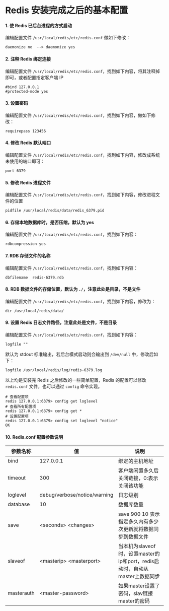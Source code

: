 # Redis 安装完成之后的基本配置

#### 1. 使 Redis 已后台进程的方式启动

编辑配置文件 `/usr/local/redis/etc/redis.conf` 做如下修改：

```shell
daemonize no  --> daemonize yes
```

#### 2. 注释 Redis 绑定连接

编辑配置文件 `/usr/local/redis/etc/redis.conf`，找到如下内容，将其注释掉即可，或者配置指定客户端 IP 

```shell
#bind 127.0.0.1
#protected-mode yes
```

#### 3. 设置密码

编辑配置文件 `/usr/local/redis/etc/redis.conf`，找到如下内容，做如下修改：

```shell
requirepass 123456
```

#### 4. 修改 Redis 默认端口

编辑配置文件 `/usr/local/redis/etc/redis.conf`，找到如下内容，修改成系统未使用的端口即可：

```shell
port 6379
```

#### 5. 修改 Redis 进程文件

编辑配置文件 `/usr/local/redis/etc/redis.conf`，找到如下内容，修改进程文件的位置

```shell
pidfile /usr/local/redis/data/redis_6379.pid
```

#### 6. 存储本地数据库时，是否压缩，默认为 yes

编辑配置文件 `/usr/local/redis/etc/redis.conf`，找到如下内容：

```shell
rdbcompression yes
```

#### 7. RDB 存储文件的名称 

编辑配置文件 `/usr/local/redis/etc/redis.conf`，找到如下内容：

```shell
dbfilename  redis-6379.rdb
```

#### 8. RDB 数据文件的存储位置，默认为 `./`，注意此处是目录，不是文件

编辑配置文件 `/usr/local/redis/etc/redis.conf`，找到如下内容，修改为：

```shell
dir /usr/local/redis/data/
```

#### 9. 设置 Redis 日志文件路径，注意此处是文件，不是目录

编辑配置文件 `/usr/local/redis/etc/redis.conf`，找到如下内容：

```shell
logfile ""
```

默认为 stdout 标准输出，若后台模式启动则会输出到 `/dev/null` 中，修改后如下：

```shell
logfile /usr/local/redis/log/redis-6379.log
```

以上均是安装完 Redis 之后修改的一些简单配置，Redis 的配置可以修改 `redis.conf` 文件，也可以通过 `config` 命令实现。

```shell
# 查看配置项
redis 127.0.0.1:6379> config get loglevel
# 查看所有配置项
redis 127.0.0.1:6379> config get *
# 设置配置项
redis 127.0.0.1:6379> config set loglevel "notice"
OK
```

#### 10. Redis.conf 配置参数说明

参数名称         |  值                         |     说明
-----------------|-----------------------------|----------------------------------------------------
bind             | 127.0.0.1                   | 绑定的主机地址
timeout          | 300                         | 客户端闲置多久后关闭链接，0:表示关闭该功能
loglevel         | debug/verbose/notice/warning| 日志级别 
database         | 10                          | 数据库数量
save             | <seconds\> <changes\>       | save 900 10 表示指定多久内有多少次更新就将数据同步到数据文件
slaveof          | <masterip\> <masterport\>   | 当本机为slaveof时，设置master的ip和port，redis启动时，自动从master上数据同步
masterauth       | <master-password\>          | 如果master设置了密码，slav链接master的密码


